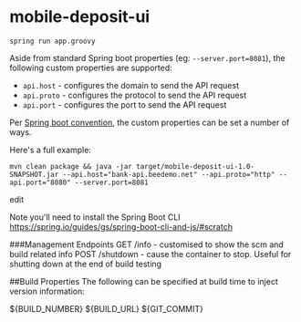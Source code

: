 # mobile-deposit-ui

```
spring run app.groovy
```

Aside from standard Spring boot properties (eg: `--server.port=8081`), the following custom properties are supported:

* `api.host` - configures the domain to send the API request
* `api.proto` - configures the protocol to send the API request
* `api.port` - configures the port to send the API request

Per [Spring boot convention](http://docs.spring.io/spring-boot/docs/current/reference/html/boot-features-external-config.html), the custom properties can be set a number of ways.

Here's a full example:
```
mvn clean package && java -jar target/mobile-deposit-ui-1.0-SNAPSHOT.jar --api.host="bank-api.beedemo.net" --api.proto="http" --api.port="8080" --server.port=8081
```

edit

Note you'll need to install the Spring Boot CLI https://spring.io/guides/gs/spring-boot-cli-and-js/#scratch

###Management Endpoints
GET /info - customised to show the scm and build related info
POST /shutdown - cause the container to stop. Useful for 
shutting down at the end of build testing

##Build Properties
The following can be specified at build time to inject version information:

${BUILD_NUMBER}
${BUILD_URL}
${GIT_COMMIT}
